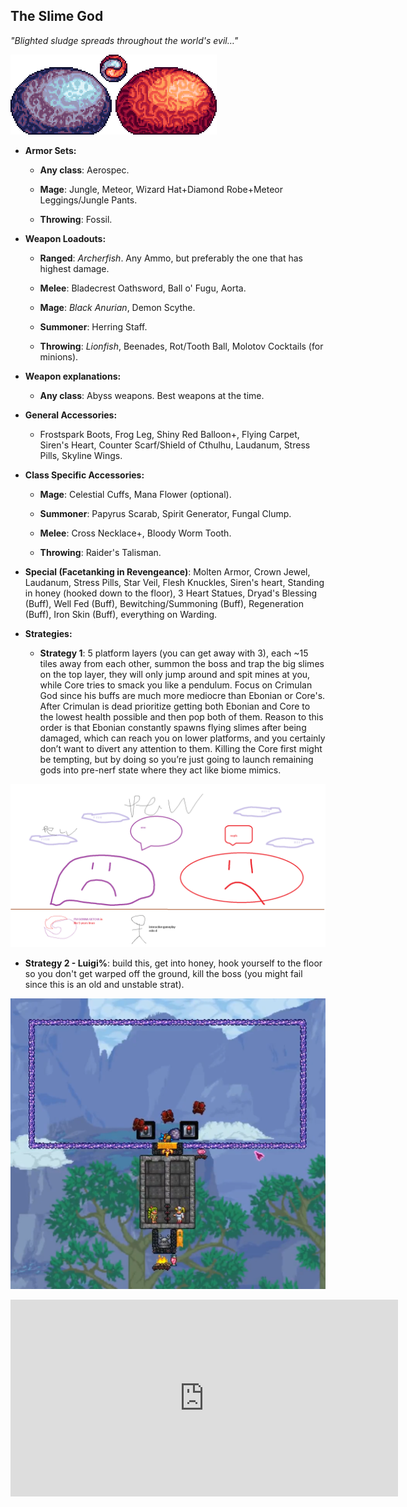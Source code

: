 ## The Slime God

*"Blighted sludge spreads throughout the world's evil…"*

![image alt text](../public/BMbpD6rCZ1qoniF20u7H2A_img_22.png)

* **Armor Sets:**

    * **Any class**: Aerospec.

    * **Mage**: Jungle, Meteor, Wizard Hat+Diamond Robe+Meteor Leggings/Jungle Pants.

    * **Throwing**: Fossil.

* **Weapon Loadouts:**

    * **Ranged**: *Archerfish*. Any Ammo, but preferably the one that has highest damage.

    * **Melee**: Bladecrest Oathsword, Ball o' Fugu, Aorta.

    * **Mage**: *Black Anurian*, Demon Scythe.

    * **Summoner**: Herring Staff.

    * **Throwing**: *Lionfish*, Beenades, Rot/Tooth Ball, Molotov Cocktails (for minions).

* **Weapon explanations:**

    * **Any class**: Abyss weapons. Best weapons at the time.

* **General Accessories:**

    * Frostspark Boots, Frog Leg, Shiny Red Balloon+, Flying Carpet, Siren's Heart, Counter Scarf/Shield of Cthulhu, Laudanum, Stress Pills, Skyline Wings.

* **Class Specific Accessories:**

    * **Mage**: Celestial Cuffs, Mana Flower (optional).

    * **Summoner**: Papyrus Scarab, Spirit Generator, Fungal Clump.

    * **Melee**: Cross Necklace+, Bloody Worm Tooth.

    * **Throwing**: Raider's Talisman.

* **Special (Facetanking in Revengeance)**: Molten Armor, Crown Jewel, Laudanum, Stress Pills, Star Veil, Flesh Knuckles, Siren's heart, Standing in honey (hooked down to the floor), 3 Heart Statues, Dryad's Blessing (Buff), Well Fed (Buff), Bewitching/Summoning (Buff), Regeneration (Buff), Iron Skin (Buff), everything on Warding.

* **Strategies:**

   * **Strategy 1**: 5 platform layers (you can get away with 3), each ~15 tiles away from each other, summon the boss and trap the big slimes on the top layer, they will only jump around and spit mines at you, while Core tries to smack you like a pendulum. Focus on Crimulan God since his buffs are much more mediocre than Ebonian or Core's. After Crimulan is dead prioritize getting both Ebonian and Core to the lowest health possible and then pop both of them. Reason to this order is that Ebonian constantly spawns flying slimes after being damaged, which can reach you on lower platforms, and you certainly don’t want to divert any attention to them. Killing the Core first might be tempting, but by doing so you’re just going to launch remaining gods into pre-nerf state where they act like biome mimics.

![image alt text](../public/BMbpD6rCZ1qoniF20u7H2A_img_23.png)

   * **Strategy 2 - Luigi%**: build this, get into honey, hook yourself to the floor so you don't get warped off the ground, kill the boss (you might fail since this is an old and unstable strat).
   
![image alt text](../public/BMbpD6rCZ1qoniF20u7H2A_img_24.png)

<div align="center"><iframe width="620" height="315" src="https://www.youtube.com/embed/KwXsfvW29eU" frameborder="0" allowfullscreen></iframe></div>
